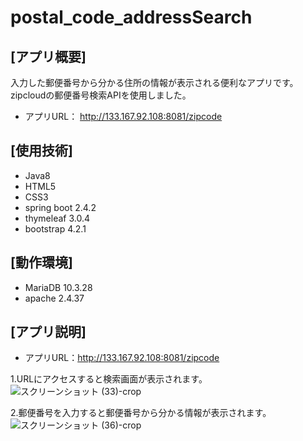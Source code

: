 # postal_code_addressSearch

## [アプリ概要]
入力した郵便番号から分かる住所の情報が表示される便利なアプリです。  
zipcloudの郵便番号検索APIを使用しました。
* アプリURL： http://133.167.92.108:8081/zipcode

## [使用技術]
* Java8
* HTML5
* CSS3
* spring boot 2.4.2
* thymeleaf 3.0.4
* bootstrap 4.2.1

## [動作環境]
* MariaDB 10.3.28
* apache 2.4.37

## [アプリ説明] ##
* アプリURL：http://133.167.92.108:8081/zipcode

1.URLにアクセスすると検索画面が表示されます。
![スクリーンショット (33)-crop](https://user-images.githubusercontent.com/83486993/136502160-e4e35cc3-477c-4bda-bb33-ad427c0f341b.png)

2.郵便番号を入力すると郵便番号から分かる情報が表示されます。
![スクリーンショット (36)-crop](https://user-images.githubusercontent.com/83486993/136502204-bddf4b16-e968-4e5c-baef-3dceceddf7b7.png)


 
